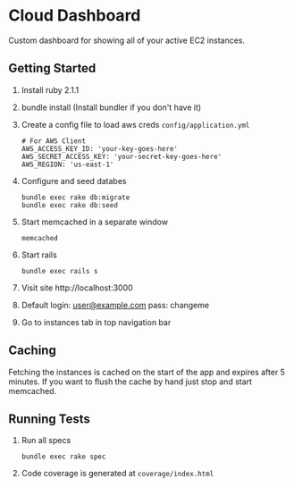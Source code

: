 Cloud Dashboard
================

Custom dashboard for showing all of your active EC2 instances.

Getting Started
---------------
1. Install ruby 2.1.1
1. bundle install (Install bundler if you don't have it)
1. Create a config file to load aws creds `config/application.yml`

    ```shell
    # For AWS Client
    AWS_ACCESS_KEY_ID: 'your-key-goes-here'
    AWS_SECRET_ACCESS_KEY: 'your-secret-key-goes-here'
    AWS_REGION: 'us-east-1'
    ```
1. Configure and seed databes

    ```shell
    bundle exec rake db:migrate
    bundle exec rake db:seed
    ```
1. Start memcached in a separate window

    ```shell
    memcached
    ```

1. Start rails

    ```shell
    bundle exec rails s
    ```

1. Visit site http://localhost:3000
1. Default login: user@example.com pass: changeme
1. Go to instances tab in top navigation bar

Caching
-------
Fetching the instances is cached on the start of the app and expires after 5 minutes.  If you want to flush the cache by hand
just stop and start memcached.

Running Tests
-------------
1. Run all specs

    ```shell
    bundle exec rake spec
    ```
1. Code coverage is generated at `coverage/index.html`
